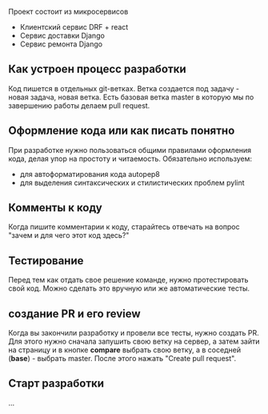 Проект состоит из микросервисов

- Клиентский сервис DRF + react
- Сервис доставки Django
- Сервис ремонта Django

## Как устроен процесс разработки

Код пишется в отдельных git-ветках. Ветка создается под задачу - новая задача, новая ветка.
Есть базовая ветка master в которую мы по завершению работы делаем pull request.

## Оформление кода или как писать понятно

При разработке нужно пользоваться общими правилами оформления кода, делая упор на простоту и читаемость.
Обязательно используем:
- для автоформатирования кода autopep8
- для выделения синтаксических и стилистических проблем pylint

## Комменты к коду

Когда пишите комментарии к коду, старайтесь отвечать на вопрос
"зачем и для чего этот код здесь?"

## Тестирование

Перед тем как отдать свое решение команде, нужно протестировать свой код. Можно
сделать это вручную или же автоматические тесты.


## создание PR и его review

Когда вы закончили разработку и провели все тесты, нужно создать PR.
Для этого нужно сначала запушить свою ветку на сервер, а затем зайти на
страницу и в кнопке **compare** выбрать свою ветку, а в соседней (**base**) - выбрать
master. После этого нажать "Create pull request".

## Старт разработки
...
